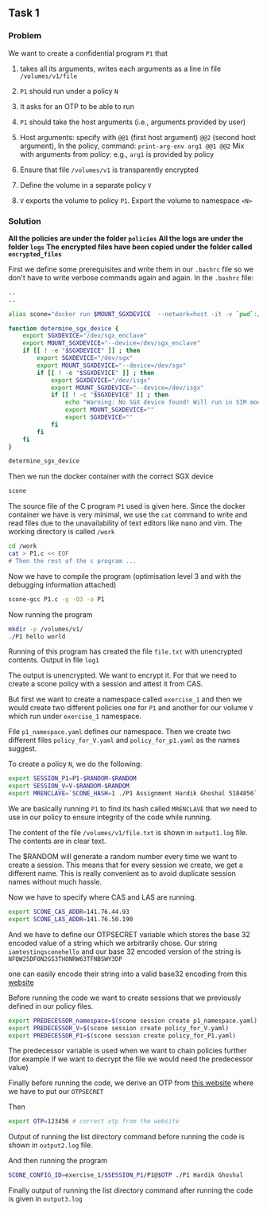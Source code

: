 ## Task 1

### Problem

We want to create a confidential program `P1` that

1. takes all its arguments, writes each arguments as a line in file `/volumes/v1/file`

2. `P1` should run under a policy `N`

3. It asks for an OTP to be able to run

4. `P1` should take the host arguments (i.e., arguments provided by user)

5. Host arguments: specify with `@@1` (first host argument) `@@2` (second host argument), In the policy, command: `print-arg-env arg1 @@1 @@2`
   Mix with arguments from policy: e.g., `arg1` is provided by policy

6. Ensure that file `/volumes/v1` is transparently encrypted

7. Define the volume in a separate policy `V`

8. `V` exports the volume to policy `P1`. Export the volume to namespace `<N>`

### Solution

**All the policies are under the folder `policies`**
**All the logs are under the folder `logs`**
**The encrypted files have been copied under the folder called `encrypted_files`**

First we define some prerequisites and write them in our `.bashrc` file so we don't have to write verbose commands again and again. In the `.bashrc` file:

```bash
..
..

alias scone="docker run $MOUNT_SGXDEVICE  --network=host -it -v `pwd`:/work registry.scontain.com/sconecuratedimages/crosscompilers bash"

function determine_sgx_device {
    export SGXDEVICE="/dev/sgx_enclave"
    export MOUNT_SGXDEVICE="--device=/dev/sgx_enclave"
    if [[ ! -e "$SGXDEVICE" ]] ; then
        export SGXDEVICE="/dev/sgx"
        export MOUNT_SGXDEVICE="--device=/dev/sgx"
        if [[ ! -e "$SGXDEVICE" ]] ; then
            export SGXDEVICE="/dev/isgx"
            export MOUNT_SGXDEVICE="--device=/dev/isgx"
            if [[ ! -c "$SGXDEVICE" ]] ; then
                echo "Warning: No SGX device found! Will run in SIM mode." > /dev/stderr
                export MOUNT_SGXDEVICE=""
                export SGXDEVICE=""
            fi
        fi
    fi
}

determine_sgx_device
```

Then we run the docker container with the correct SGX device

```bash
scone
```

The source file of the C program `P1` used is given here. Since the docker container we have is very minimal, we use the `cat` command to write and read files due to the unavailability of text editors like nano and vim. The working directory is called `/work`

```bash
cd /work
cat > P1.c << EOF
# Then the rest of the c program ...
```

Now we have to compile the program (optimisation level 3 and with the debugging information attached)

```bash
scone-gcc P1.c -g -O3 -o P1
```

Now running the program

```bash
mkdir -p /volumes/v1/
./P1 hello world
```

Running of this program has created the file `file.txt` with unencrypted contents. Output in file `log1`

The output is unencrypted. We want to encrypt it. For that we need to create a scone policy with a session and attest it from CAS.

But first we want to create a namespace called `exercise_1` and then we would create two different policies one for `P1` and another for our volume `V` which run under `exercise_1` namespace.

File `p1_namespace.yaml` defines our namespace. Then we create two different files `policy_for_V.yaml` and `policy_for_p1.yaml` as the names suggest.

To create a policy `N`, we do the following:

```bash
export SESSION_P1=P1-$RANDOM-$RANDOM
export SESSION_V=V-$RANDOM-$RANDOM
export MRENCLAVE=`SCONE_HASH=1 ./P1 Assignment Hardik Ghoshal 5184856`
```

We are basically running `P1` to find its hash called `MRENCLAVE` that we need to use in our policy to ensure integrity of the code while running.

The content of the file `/volumes/v1/file.txt` is shown in `output1.log` file. The contents are in clear text.

The $RANDOM will generate a random number every time we want to create a session. This means that for every session we create, we get a different name. This is really convenient as to avoid duplicate session names without much hassle.

Now we have to specify where CAS and LAS are running.

```bash
export SCONE_CAS_ADDR=141.76.44.93
export SCONE_LAS_ADDR=141.76.50.190
```

And we have to define our OTPSECRET variable which stores the base 32 encoded value of a string which we arbitrarily chose. Our string `iamtestingsconehello` and our base 32 encoded version of the string is `NFQW25DFON2GS3THONRW63TFNBSWY3DP`

one can easily encode their string into a valid base32 encoding from this [website](https://emn178.github.io/online-tools/base32_encode.html)

Before running the code we want to create sessions that we previously defined in our policy files.

```bash
export PREDECESSOR_namespace=$(scone session create p1_namespace.yaml)
export PREDECESSOR_V=$(scone session create policy_for_V.yaml)
export PREDECESSOR_P1=$(scone session create policy_for_P1.yaml)


```

The predecessor variable is used when we want to chain policies further (for example if we want to decrypt the file we would need the predecessor value)

Finally before running the code, we derive an OTP from [this website](https://totp.info/) where we have to put our `OTPSECRET`

Then

```bash
export OTP=123456 # correct otp from the website
```

Output of running the list directory command before running the code is shown in `output2.log` file.

And then running the program

```bash
SCONE_CONFIG_ID=exercise_1/$SESSION_P1/P1@$OTP ./P1 Hardik Ghoshal
```

Finally output of running the list directory command after running the code is given in `output3.log`
